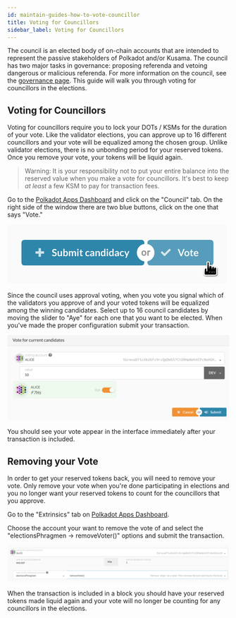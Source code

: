 ```yaml
---
id: maintain-guides-how-to-vote-councillor
title: Voting for Councillors
sidebar_label: Voting for Councillors
---
```


The council is an elected body of on-chain accounts that are intended to represent the passive stakeholders of Polkadot and/or Kusama. The council has two major tasks in governance: proposing referenda and vetoing dangerous or malicious referenda. For more information on the council, see the [governance page](learn-governance#council). This guide will walk you through voting for councillors in the elections.

## Voting for Councillors

Voting for councillors require you to lock your DOTs / KSMs for the duration of your vote. Like the validator elections,
you can approve up to 16 different councillors and your vote will be equalized among the chosen group. Unlike validator
elections, there is no unbonding period for your reserved tokens. Once you remove your vote, your tokens will be liquid
again.

> Warning: It is your responsibility not to put your entire balance into the reserved value when
> you make a vote for councillors. It's best to keep _at least_ a few KSM to pay for transaction
> fees.

Go to the [Polkadot Apps Dashboard](https://polkadot.js.org/apps) and click on the "Council" tab. On the right side
of the window there are two blue buttons, click on the one that says "Vote."

![](assets/council/vote.png)

Since the council uses approval voting, when you vote you signal which of the validators you approve of and your voted
tokens will be equalized among the winning candidates. Select up to 16 council candidates by moving the slider to
"Aye" for each one that you want to be elected. When you've made the proper configuration submit your transaction.

![](assets/council/vote_for_yourself.png)

You should see your vote appear in the interface immediately after your transaction is included.

## Removing your Vote

In order to get your reserved tokens back, you will need to remove your vote. Only remove your vote when you're done
participating in elections and you no longer want your reserved tokens to count for the councillors that you approve.

Go to the "Extrinsics" tab on [Polkadot Apps Dashboard](https://polkadot.js.org/apps).

Choose the account your want to remove the vote of and select the "electionsPhragmen -> removeVoter()" options and
submit the transaction.

![](assets/council/remove_vote.png)

When the transaction is included in a block you should have your reserved tokens made liquid again and your vote will
no longer be counting for any councillors in the elections.
